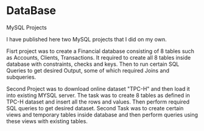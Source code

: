 # DataBase
MySQL Projects

I have published here two MySQL projects that I did on my own.

Fisrt project was to create a Financial database consisting of 8 tables such as Accounts, Clients, Transactions. 
It required to create all 8 tables inside database with constraints, checks and keys.
Then to run certain SQL Queries to get desired Output, some of which required Joins and subqueries. 

Second Project was to download online dataset "TPC-H" and then load it into existing MYSQL server.
The task was to create 8 tables as defined in TPC-H dataset and insert all the rows and values.
Then perform required SQL queries to get desired dataset.
Second Task was to create certain views and temporary tables inside database and then perform queries using these views with existing tables.

